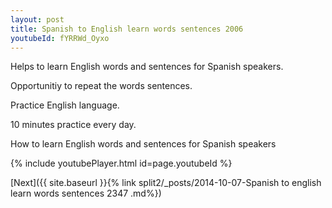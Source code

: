```yaml
---
layout: post
title: Spanish to English learn words sentences 2006 
youtubeId: fYRRWd_Oyxo
---
```

 
 
Helps to learn English words and sentences for Spanish speakers.

Opportunitiy to repeat the words sentences. 

Practice English language. 
 
10 minutes practice every day. 
 
How to learn English words and sentences for Spanish speakers 
 
{% include youtubePlayer.html id=page.youtubeId %}
 
 
[Next]({{ site.baseurl }}{% link  split2/_posts/2014-10-07-Spanish to english learn words sentences 2347 .md%})
 
